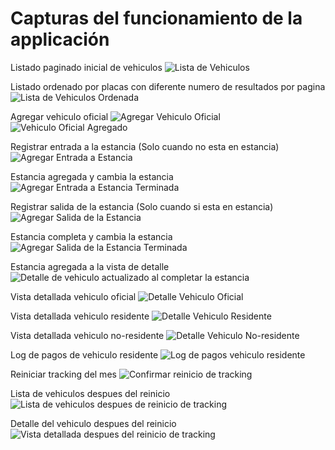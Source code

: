 # Capturas del funcionamiento de la applicación

Listado paginado inicial de vehiculos
![Lista de Vehiculos](./ListaVehiculos.png)

Listado ordenado por placas con diferente numero de resultados por pagina
![Lista de Vehiculos Ordenada](./ListaVehiculosOrdenada.png)

Agregar vehiculo oficial
![Agregar Vehiculo Oficial](./AgregarVehiculoOficial.png)
![Vehiculo Oficial Agregado](./VehiculoOficialAgregado.png)

Registrar entrada a la estancia (Solo cuando no esta en estancia)
![Agregar Entrada a Estancia](./AgregarEntradaAEstancia.png)

Estancia agregada y cambia la estancia
![Agregar Entrada a Estancia Terminada](./EntradaVehiculoRegistrada.png)

Registrar salida de la estancia (Solo cuando si esta en estancia)
![Agregar Salida de la Estancia](./AgregarSalidaDeEstancia.png)

Estancia completa y cambia la estancia
![Agregar Salida de la Estancia Terminada](./SalidaVehiculoRegistrada.png)

Estancia agregada a la vista de detalle
![Detalle de vehiculo actualizado al completar la estancia](./DetalleDeEstanciaAgregada.png)

Vista detallada vehiculo oficial
![Detalle Vehiculo Oficial](./VehiculoOficialDetalle.png)

Vista detallada vehiculo residente
![Detalle Vehiculo Residente](./VehiculoResidenteDetalle.png)

Vista detallada vehiculo no-residente
![Detalle Vehiculo No-residente](./VehiculoNoResidenteDetalle.png)

Log de pagos de vehiculo residente
![Log de pagos vehiculo residente](./ResidenteLogDePago.png)

Reiniciar tracking del mes
![Confirmar reinicio de tracking](./SolicitudReinicioMes.png)

Lista de vehiculos despues del reinicio
![Lista de vehiculos despues de reinicio de tracking](./MesReiniciadoLista.png)

Detalle del vehiculo despues del reinicio
![Vista detallada despues del reinicio de tracking](./MesReiniciadoDetalle.png)